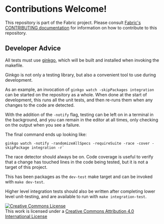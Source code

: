 # Contributions Welcome!

This repository is part of the Fabric project.
Please consult [Fabric's CONTRIBUTING documentation](http://hyperledger-fabric.readthedocs.io/en/latest/CONTRIBUTING.html) for information on how to contribute to this repository.

## Developer Advice

All tests must use [ginkgo](github.com/onsi/ginkgo/ginkgo), which will be built
and installed when invoking the makefile.

Ginkgo is not only a testing library, but also a convenient tool to use during
development.

As an example, an invocation of `ginkgo watch -skipPackages integration` can be
started on the repository as a whole. When done at the start of development,
this runs all the unit tests, and then re-runs them when any changes to the code
are detected.

With the addition of the `-notify` flag, testing can be left on in a terminal in
the background, and you can remain in the editor at all times, only checking on
the output when you see a failure.

The final command ends up looking like:

    ginkgo watch -notify -randomizeAllSpecs -requireSuite -race -cover -skipPackage integration -r`

The race detector should always be on. Code coverage is useful to verify that a
change has touched lines in the code being tested, but it is not a target of
this project.

This has been packages as the `dev-test` make target and can be invoked with
`make dev-test`.

Higher level integration tests should also be written after completing lower
level unit-testing, and are available to run with `make integration-test`.

<a rel="license" href="http://creativecommons.org/licenses/by/4.0/"><img alt="Creative Commons License" style="border-width:0" src="https://i.creativecommons.org/l/by/4.0/88x31.png" /></a><br />This work is licensed under a <a rel="license" href="http://creativecommons.org/licenses/by/4.0/">Creative Commons Attribution 4.0 International License</a>
